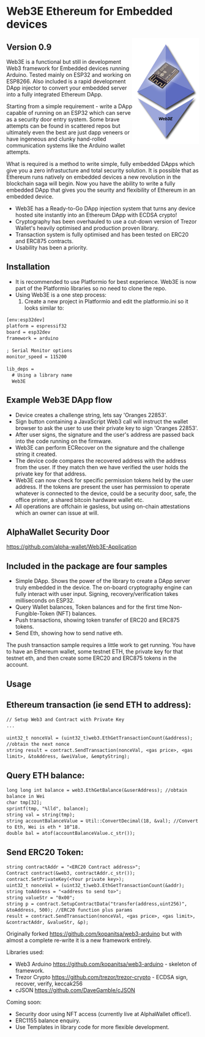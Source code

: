 # Web3E Ethereum for Embedded devices

<img align="right" src="https://raw.githubusercontent.com/JamesSmartCell/Release-Test/master/Web3-Esmall.png">

## Version 0.9

Web3E is a functional but still in development Web3 framework for Embedded devices running Arduino. Tested mainly on ESP32 and working on ESP8266. Also included is a rapid development DApp injector to convert your embedded server into a fully integrated Ethereum DApp. 

Starting from a simple requirement - write a DApp capable of running on an ESP32 which can serve as a security door entry system. Some brave attempts can be found in scattered repos but ultimately even the best are just dapp veneers or have ingeneous and clunky hand-rolled communication systems like the Arduino wallet attempts.

What is required is a method to write simple, fully embedded DApps which give you a zero infrastucture and total security solution.
It is possible that as Ethereum runs natively on embedded devices a new revolution in the blockchain saga will begin. Now you have the ability to write a fully embedded DApp that gives you the seurity and flexibility of Ethereum in an embedded device.

- Web3E has a Ready-to-Go DApp injection system that turns any device hosted site instantly into an Ethereum DApp with ECDSA crypto!
- Cryptography has been overhauled to use a cut-down version of Trezor Wallet's heavily optimised and production proven library.
- Transaction system is fully optimised and has been tested on ERC20 and ERC875 contracts.
- Usability has been a priority.

## Installation

- It is recommended to use Platformio for best experience. Web3E is now part of the Platformio libraries so no need to clone the repo.
- Using Web3E is a one step process:
    1. Create a new project in Platformio and edit the platformio.ini so it looks similar to:

```
[env:esp32dev]
platform = espressif32
board = esp32dev
framework = arduino

; Serial Monitor options
monitor_speed = 115200

lib_deps =
  # Using a library name
  Web3E
```

## Example Web3E DApp flow

- Device creates a challenge string, lets say 'Oranges 22853'. 
- Sign button containing a JavaScript Web3 call will instruct the wallet browser to ask the user to use their private key to sign 'Oranges 22853'. 
- After user signs, the signature and the user's address are passed back into the code running on the firmware.
- Web3E can perform ECRecover on the signature and the challenge string it created.
- The device code compares the recovered address with the address from the user. If they match then we have verified the user holds the private key for that address.
- Web3E can now check for specific permission tokens held by the user address. If the tokens are present the user has permission to operate whatever is connected to the device, could be a security door, safe, the office printer, a shared bitcoin hardware wallet etc.
- All operations are offchain ie gasless, but using on-chain attestations which an owner can issue at will.

## AlphaWallet Security Door

https://github.com/alpha-wallet/Web3E-Application

## Included in the package are four samples

- Simple DApp. Shows the power of the library to create a DApp server truly embedded in the device. The on-board cryptography engine can fully interact with user input. Signing, recovery/verification takes milliseconds on ESP32.
- Query Wallet balances, Token balances and for the first time Non-Fungible-Token (NFT) balances.
- Push transactions, showing token transfer of ERC20 and ERC875 tokens.
- Send Eth, showing how to send native eth.

The push transaction sample requires a little work to get running. You have to have an Ethereum wallet, some testnet ETH, the private key for that testnet eth, and then create some ERC20 and ERC875 tokens in the account.

## Usage

## Ethereum transaction (ie send ETH to address):

```
// Setup Web3 and Contract with Private Key
...

uint32_t nonceVal = (uint32_t)web3.EthGetTransactionCount(&address); //obtain the next nonce
string result = contract.SendTransaction(nonceVal, <gas price>, <gas limit>, &toAddress, &weiValue, &emptyString);
```

## Query ETH balance:
```
long long int balance = web3.EthGetBalance(&userAddress); //obtain balance in Wei
char tmp[32];
sprintf(tmp, "%lld", balance);
string val = string(tmp);
string accountBalanceValue = Util::ConvertDecimal(18, &val); //Convert to Eth, Wei is eth * 10^18.
double bal = atof(accountBalanceValue.c_str());
```

## Send ERC20 Token:
```
string contractAddr = "<ERC20 Contract address>";
Contract contract(&web3, contractAddr.c_str());
contract.SetPrivateKey(<Your private key>);
uint32_t nonceVal = (uint32_t)web3.EthGetTransactionCount(&addr);
string toAddress = "<address to send to>";
string valueStr = "0x00";
string p = contract.SetupContractData("transfer(address,uint256)", &toAddress, 500); //ERC20 function plus params
result = contract.SendTransaction(nonceVal, <gas price>, <gas limit>, &contractAddr, &valueStr, &p);
```


Originally forked https://github.com/kopanitsa/web3-arduino but with almost a complete re-write it is a new framework entirely.

Libraries used:
- Web3 Arduino https://github.com/kopanitsa/web3-arduino - skeleton of framework.
- Trezor Crypto https://github.com/trezor/trezor-crypto - ECDSA sign, recover, verify, keccak256
- cJSON https://github.com/DaveGamble/cJSON

Coming soon:

- Security door using NFT access (currently live at AlphaWallet office!).
- ERC1155 balance enquiry.
- Use Templates in library code for more flexible development.

